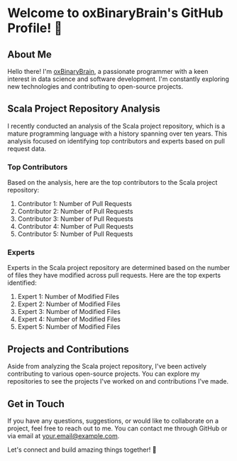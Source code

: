 <html>
<head>
  <title>GIT Scala</title>
</head>
<body>
  
<p align="left">
  


# Welcome to oxBinaryBrain's GitHub Profile! 🚀

## About Me

Hello there! I'm [oxBinaryBrain](https://github.com/oxBinaryBrain), a passionate programmer with a keen interest in data science and software development. I'm constantly exploring new technologies and contributing to open-source projects.

## Scala Project Repository Analysis

I recently conducted an analysis of the Scala project repository, which is a mature programming language with a history spanning over ten years. This analysis focused on identifying top contributors and experts based on pull request data.

### Top Contributors

Based on the analysis, here are the top contributors to the Scala project repository:

1. Contributor 1: Number of Pull Requests
2. Contributor 2: Number of Pull Requests
3. Contributor 3: Number of Pull Requests
4. Contributor 4: Number of Pull Requests
5. Contributor 5: Number of Pull Requests

### Experts

Experts in the Scala project repository are determined based on the number of files they have modified across pull requests. Here are the top experts identified:

1. Expert 1: Number of Modified Files
2. Expert 2: Number of Modified Files
3. Expert 3: Number of Modified Files
4. Expert 4: Number of Modified Files
5. Expert 5: Number of Modified Files

## Projects and Contributions

Aside from analyzing the Scala project repository, I've been actively contributing to various open-source projects. You can explore my repositories to see the projects I've worked on and contributions I've made.

## Get in Touch

If you have any questions, suggestions, or would like to collaborate on a project, feel free to reach out to me. You can contact me through GitHub or via email at [your.email@example.com](mailto:ud4yg@yandex.com).

Let's connect and build amazing things together! 🌟

</p>

</body>

</html>
